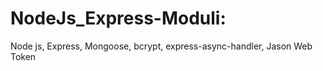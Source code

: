 # NodeJs_Express-Moduli:

Node js, Express, Mongoose, bcrypt, express-async-handler, Jason Web Token

